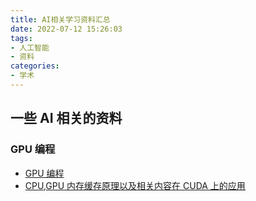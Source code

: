 ```yaml
---
title: AI相关学习资料汇总
date: 2022-07-12 15:26:03
tags:
- 人工智能
- 资料
categories:
- 学术
---
```


## 一些 AI 相关的资料

### GPU 编程

- [GPU 编程](https://blog.csdn.net/shuzfan/article/details/76650947) 
- [CPU,GPU 内存缓存原理以及相关内容在 CUDA 上的应用](https://www.jianshu.com/p/8c461c1e5e01)

